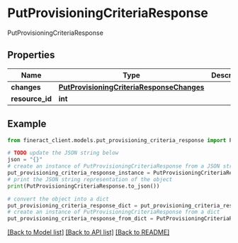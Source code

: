 # PutProvisioningCriteriaResponse

PutProvisioningCriteriaResponse

## Properties

Name | Type | Description | Notes
------------ | ------------- | ------------- | -------------
**changes** | [**PutProvisioningCriteriaResponseChanges**](PutProvisioningCriteriaResponseChanges.md) |  | [optional] 
**resource_id** | **int** |  | [optional] 

## Example

```python
from fineract_client.models.put_provisioning_criteria_response import PutProvisioningCriteriaResponse

# TODO update the JSON string below
json = "{}"
# create an instance of PutProvisioningCriteriaResponse from a JSON string
put_provisioning_criteria_response_instance = PutProvisioningCriteriaResponse.from_json(json)
# print the JSON string representation of the object
print(PutProvisioningCriteriaResponse.to_json())

# convert the object into a dict
put_provisioning_criteria_response_dict = put_provisioning_criteria_response_instance.to_dict()
# create an instance of PutProvisioningCriteriaResponse from a dict
put_provisioning_criteria_response_from_dict = PutProvisioningCriteriaResponse.from_dict(put_provisioning_criteria_response_dict)
```
[[Back to Model list]](../README.md#documentation-for-models) [[Back to API list]](../README.md#documentation-for-api-endpoints) [[Back to README]](../README.md)


